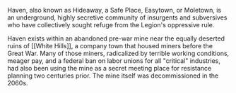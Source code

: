 Haven, also known as Hideaway, a Safe Place, Easytown, or Moletown, is an underground, highly secretive community of insurgents and subversives who have collectively sought refuge from the Legion's oppressive rule.

Haven exists within an abandoned pre-war mine near the equally deserted ruins of [[White Hills]], a company town that housed miners before the Great War. Many of those miners, radicalized by terrible working conditions, meager pay, and a federal ban on labor unions for all "critical" industries, had also been using the mine as a secret meeting place for resistance planning two centuries prior. The mine itself was decommissioned in the 2060s.